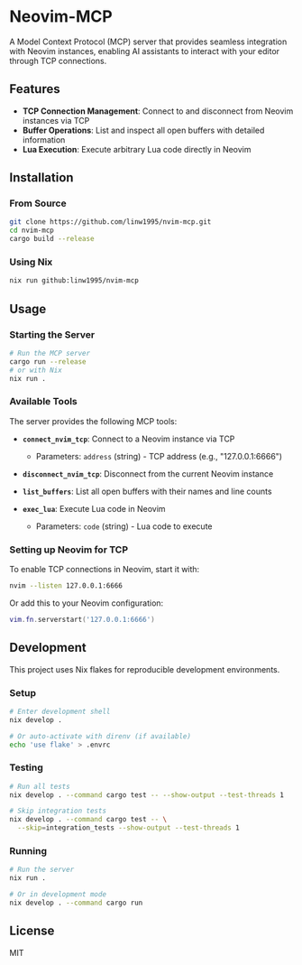 # Neovim-MCP

A Model Context Protocol (MCP) server that provides seamless integration
with Neovim instances, enabling AI assistants to interact with your editor
through TCP connections.

## Features

- **TCP Connection Management**: Connect to and disconnect from Neovim
  instances via TCP
- **Buffer Operations**: List and inspect all open buffers with detailed information
- **Lua Execution**: Execute arbitrary Lua code directly in Neovim

## Installation

### From Source

```bash
git clone https://github.com/linw1995/nvim-mcp.git
cd nvim-mcp
cargo build --release
```

### Using Nix

```bash
nix run github:linw1995/nvim-mcp
```

## Usage

### Starting the Server

```bash
# Run the MCP server
cargo run --release
# or with Nix
nix run .
```

### Available Tools

The server provides the following MCP tools:

- **`connect_nvim_tcp`**: Connect to a Neovim instance via TCP
  - Parameters: `address` (string) - TCP address (e.g., "127.0.0.1:6666")

- **`disconnect_nvim_tcp`**: Disconnect from the current Neovim instance

- **`list_buffers`**: List all open buffers with their names and line counts

- **`exec_lua`**: Execute Lua code in Neovim
  - Parameters: `code` (string) - Lua code to execute

### Setting up Neovim for TCP

To enable TCP connections in Neovim, start it with:

```bash
nvim --listen 127.0.0.1:6666
```

Or add this to your Neovim configuration:

```lua
vim.fn.serverstart('127.0.0.1:6666')
```

## Development

This project uses Nix flakes for reproducible development environments.

### Setup

```bash
# Enter development shell
nix develop .

# Or auto-activate with direnv (if available)
echo 'use flake' > .envrc
```

### Testing

```bash
# Run all tests
nix develop . --command cargo test -- --show-output --test-threads 1

# Skip integration tests
nix develop . --command cargo test -- \
  --skip=integration_tests --show-output --test-threads 1
```

### Running

```bash
# Run the server
nix run .

# Or in development mode
nix develop . --command cargo run
```

## License

MIT
